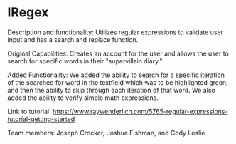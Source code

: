 # IRegex
Description and functionality: Utilizes regular expressions to validate user input and has a search and replace function.

Original Capabilities: Creates an account for the user and allows the user to search for specific words in their "supervillain diary."

Added Functionality: We added the ability to search for a specific iteration of the searched for word in the textfield which was to be highlighted green, and then the ability to skip through each iteration of that word. We also added the ability to verify simple math expressions.

Link to tutorial: https://www.raywenderlich.com/5765-regular-expressions-tutorial-getting-started

Team members: Joseph Crocker, Joshua Fishman, and Cody Leslie
